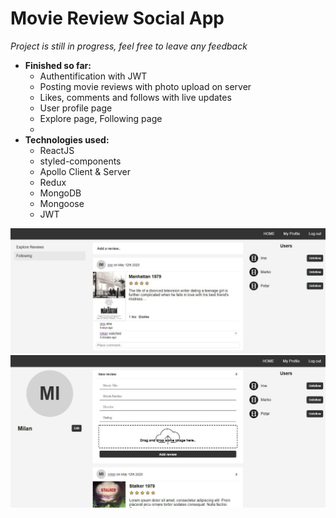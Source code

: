 # Movie Review Social App
 *Project is still in progress, feel free to leave any feedback*

* **Finished so far:**
  * Authentification with JWT
  * Posting movie reviews with photo upload on server
  * Likes, comments and follows with live updates
  * User profile page
  * Explore page, Following page
  * 
* **Technologies used:** 
  * ReactJS
  * styled-components
  * Apollo Client & Server
  * Redux
  * MongoDB
  * Mongoose
  * JWT
  

![Current Homepage Preview](https://raw.githubusercontent.com/urosradosavljevic/movie-review-social-app/master/homepage-preview.jpg)
![Current UserPage Preview](https://raw.githubusercontent.com/urosradosavljevic/movie-review-social-app/master/userpage-preview.jpg)
